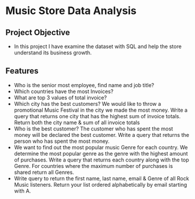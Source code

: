 
# Music Store Data Analysis





## Project Objective
- In this project I have examine the dataset with SQL and help the store understand its business growth.

## Features

 - Who is the senior most employee, find name and job title?
- Which countries have the most Invoices?
- What are top 3 values of total invoice?
- Which city has the best customers? We would like to throw a promotional Music Festival in the city we made the most money. Write a query that returns one city that has the highest sum of invoice totals. Return both the city name & sum of all invoice totals
- Who is the best customer? The customer who has spent the most money will be declared the best customer. Write a query that returns the person who has spent the most money.
- We want to find out the most popular music Genre for each country. We determine the most popular genre as the genre with the highest amount of purchases. Write a query that returns each country along with the top Genre. For countries where the maximum number of purchases is shared return all Genres.
-  Write query to return the first name, last name, email & Genre of all Rock Music listeners. Return your list ordered alphabetically by email starting with A.
 

